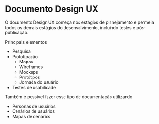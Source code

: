 # Documento Design UX

O documento Design UX começa nos estágios de planejamento e permeia todos os demais estágios do desenvolvimento, incluindo testes e pós-publicação.

Principais elementos

- Pesquisa
- Prototipação
	- Mapas
	- Wireframes
	- Mockups
	- Protótipos
	- Jornada do usuário
- Testes de usabilidade

Também é possível fazer esse tipo de documentação utilizando

- Personas de usuários
- Cenários de usuários
- Mapas de cenários